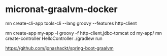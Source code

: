 # micronat-graalvm-docker

mn create-cli-app tools-cli --lang groovy --features http-client 

  mn create-app my-app -l groovy -f http-client,jdbc-tomcat
  cd my-app/
  mn create-controller  HelloController 
  ./gradlew run


https://github.com/jonashackt/spring-boot-graalvm